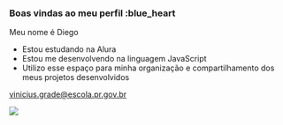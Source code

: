 ### Boas vindas ao meu perfil :blue_heart

Meu nome é Diego


- Estou estudando na  Alura
- Estou me desenvolvendo na linguagem JavaScript
- Utilizo esse espaço para minha organização e compartilhamento dos meus projetos desenvolvidos


vinicius.grade@escola.pr.gov.br



![](https://media1.tenor.com/m/VqewKzyXMXAAAAAC/zoio-triste.gif)
